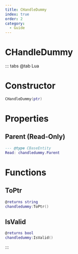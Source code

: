 ```yaml
---
title: CHandleDummy
index: true
order: 2
category:
  - Guide
---
```


# CHandleDummy

::: tabs
@tab Lua
# Constructor
```lua
CHandleDummy(ptr)
```
# Properties
## Parent (Read-Only)
```lua
--- @type CBaseEntity
Read: chandledummy.Parent
```
# Functions
## ToPtr
```lua
@returns string
chandledummy:ToPtr()
```
## IsValid
```lua
@returns bool
chandledummy:IsValid()
```

:::